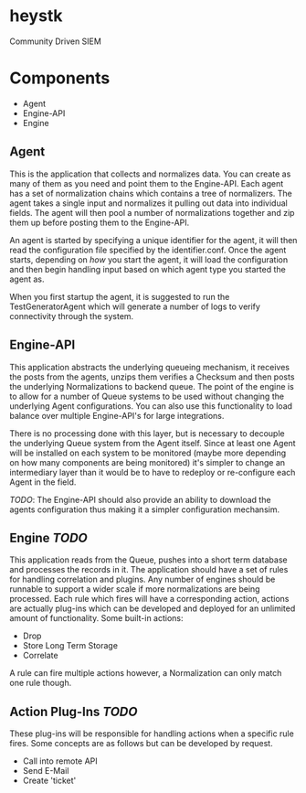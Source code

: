 # heystk
Community Driven SIEM

# Components

* Agent
* Engine-API
* Engine

## Agent
This is the application that collects and normalizes data. You can create as many of them as you need and point them to the Engine-API. Each agent has a set of normalization chains which contains a tree of normalizers. The agent takes a single input and normalizes it pulling out data into individual fields. The agent will then pool a number of normalizations together and zip them up before posting them to the Engine-API.

An agent is started by specifying a unique identifier for the agent, it will then read the configuration file specified by the identifier.conf. Once the agent starts, depending on *how* you start the agent, it will load the configuration and then begin handling input based on which agent type you started the agent as.

When you first startup the agent, it is suggested to run the TestGeneratorAgent which will generate a number of logs to verify connectivity through the system.

## Engine-API
This application abstracts the underlying queueing mechanism, it receives the posts from the agents, unzips them verifies a Checksum and then posts the underlying Normalizations to backend queue. The point of the engine is to allow for a number of Queue systems to be used without changing the underlying Agent configurations. You can also use this functionality to load balance over multiple Engine-API's for large integrations.

There is no processing done with this layer, but is necessary to decouple the underlying Queue system from the Agent itself. Since at least one Agent will be installed on each system to be monitored (maybe more depending on how many components are being monitored) it's simpler to change an intermediary layer than it would be to have to redeploy or re-configure each Agent in the field.

*TODO*: The Engine-API should also provide an ability to download the agents configuration thus making it a simpler configuration mechansim.

## Engine *TODO*
This application reads from the Queue, pushes into a short term database and processes the records in it. The application should have a set of rules for handling correlation and plugins. Any number of engines should be runnable to support a wider scale if more normalizations are being processed. Each rule which fires will have a corresponding action, actions are actually plug-ins which can be developed and deployed for an unlimited amount of functionality. Some built-in actions:

* Drop
* Store Long Term Storage
* Correlate

A rule can fire multiple actions however, a Normalization can only match one rule though.

## Action Plug-Ins *TODO*
These plug-ins will be responsible for handling actions when a specific rule fires. Some concepts are as follows but can be developed by request.

* Call into remote API
* Send E-Mail
* Create 'ticket'
